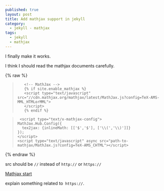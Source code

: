 ```yaml
---
published: true
layout: post
title: Add mathjax support in jekyll
category:
  - jekyll - mathjax
tags:
  - jekyll
  - mathjax
---
```

I finally make it works.

I think I should read the mathjax documents carefully.

{% raw %} 
>        <!-- MathJax -->
>        {% if site.enable_mathjax %}
>        <script type="text/javascript" src="//cdn.mathjax.org/mathjax/latest/MathJax.js?config=TeX-AMS-MML_HTMLorMML">
>        </script>
>        {% endif %}

>      <script type="text/x-mathjax-config">
>     MathJax.Hub.Config({
>       tex2jax: {inlineMath: [['$','$'], ['\\(','\\)']]}
>     });
>     </script>
>     <script type="text/javascript" async src="path-to-mathjax/MathJax.js?config=TeX-AMS_CHTML"></script>

{% endraw %} 

src should be `//` instead of `http://` or `https://`

[Mathjax start](http://docs.mathjax.org/en/latest/start.html)

explain something related to` https://`.




